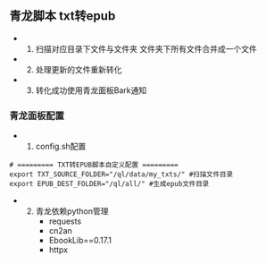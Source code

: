 ## 青龙脚本 txt转epub

- 1. 扫描对应目录下文件与文件夹 文件夹下所有文件合并成一个文件
- 2. 处理更新的文件重新转化
- 3. 转化成功使用青龙面板Bark通知
 

### 青龙面板配置
- 1. config.sh配置
```ymal
# ========= TXT转EPUB脚本自定义配置 =========
export TXT_SOURCE_FOLDER="/ql/data/my_txts/" #扫描文件目录
export EPUB_DEST_FOLDER="/ql/all/" #生成epub文件目录
```
- 2. 青龙依赖python管理
     - requests
     - cn2an
     - EbookLib==0.17.1
     - httpx
